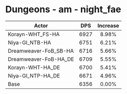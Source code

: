 # Dungeons - am - night_fae
| Actor | DPS | Increase |
|---|:---:|:---:|
|Korayn-WHT_FS-HA|6927|8.98%|
|Niya-GI_NTB-HA|6751|6.21%|
|Dreamweaver-FoB_SB-HA|6716|5.66%|
|Dreamweaver-FoB-HA_DE|6709|5.55%|
|Korayn-WHT-HA_DE|6700|5.41%|
|Niya-GI_NTP-HA_DE|6671|4.96%|
|Base|6356|0.00%|
